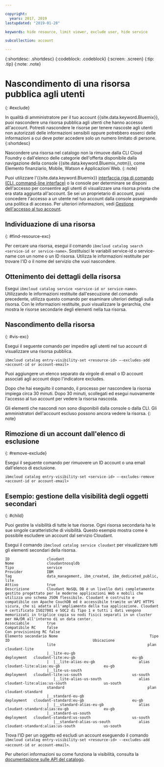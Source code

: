 ```yaml
---

copyright:
  years: 2017, 2019
lastupdated: "2019-01-28"

keywords: hide resource, limit viewer, exclude user, hide service

subcollection: account

---
```


{:shortdesc: .shortdesc}
{:codeblock: .codeblock}
{:screen: .screen}
{:tip: .tip}
{:note: .note}


# Nascondimento di una risorsa pubblica agli utenti
{: #exclude}

In qualità di amministratore per il tuo account {{site.data.keyword.Bluemix}}, puoi nascondere una risorsa pubblica agli utenti che hanno accesso all'account. Potresti nascondere le risorse per tenere nascoste agli utenti non autorizzati delle informazioni sensibili oppure potrebbero esserci delle informazioni a cui deve poter accedere solo un numero limitato di persone.
{:shortdesc}

Nascondere una risorsa nel catalogo non la rimuove dalla CLI Cloud Foundry o dall'elenco delle categorie dell'offerta disponibile dalla navigazione della console {{site.data.keyword.Bluemix_notm}}, come Elemento finanziario, Mobile, Watson e Applicazioni Web.
{: note}

Puoi utilizzare l'{{site.data.keyword.Bluemix}} [interfaccia riga di comando (CLI, command-line interface)](/docs/cli/reference/ibmcloud?topic=cloud-cli-ibmcloud_cli) o la console per determinare se disponi dell'accesso per consentire agli utenti di visualizzare una risorsa privata che era stata aggiunta all'account. Se sei un proprietario di account, puoi concedere l'accesso a un utente nel tuo account dalla console assegnando una politica di accesso. Per ulteriori informazioni, vedi [Gestione dell'accesso al tuo account](/docs/account?topic=account-find-access).

## Individuazione di una risorsa
{: #find-resource-exc}

Per cercare una risorsa, esegui il comando `ibmcloud catalog search <service-id or service-name>`. Sostituisci le variabili service-id o service-name con un nome o un ID risorsa. Utilizza le informazioni restituite per trovare l'ID o il nome del servizio che vuoi nascondere.

## Ottenimento dei dettagli della risorsa

Esegui `ibmcloud catalog service <service-id or service-name>`. Utilizzando le informazioni restituite dall'esecuzione del comando precedente, utilizza questo comando per esaminare ulteriori dettagli sulla risorsa. Con le informazioni restituite, puoi visualizzare la gerarchia, che mostra le risorse secondarie degli elementi nella tua risorsa.

## Nascondimento della risorsa
{: #vis-exc}

Esegui il seguente comando per impedire agli utenti nel tuo account di visualizzare una risorsa pubblica.

`ibmcloud catalog entry-visibility-set <resource-id> —-excludes-add <account-id or account-email>`

Puoi aggiungere un elenco separato da virgole di email o ID account associati agli account dopo l'indicatore excludes.

Dopo che hai eseguito il comando, il processo per nascondere la risorsa impiega circa 30 minuti. Dopo 30 minuti, scollegati ed esegui nuovamente l'accesso al tuo account per vedere la risorsa nascosta.

Gli elementi che nascondi non sono disponibili dalla console o dalla CLI. Gli amministratori dell'account escluso possono ancora vedere la risorsa.
{: note}

## Rimozione di un account dall'elenco di esclusione
{: #remove-exclude}

Esegui il seguente comando per rimuovere un ID account o una email dall'elenco di esclusione.

`ibmcloud catalog entry-visibility-set <service-id> —-excludes-remove <account-id or account-email>`


## Esempio: gestione della visibilità degli oggetti secondari
{: #child}

Puoi gestire la visibilità di tutte le tue risorse. Ogni risorsa secondaria ha le sue singole caratteristiche di visibilità. Questo esempio mostra come è possibile escludere un account dal servizio Cloudant.

Esegui il comando `ibmcloud catalog service cloudant` per visualizzare tutti gli elementi secondari della risorsa.

```
ID                 cloudant
Nome               cloudantnosqldb
Tipo               service
Provider           IBM
Tag                data_management, ibm_created, ibm_dedicated_public, lite
Attivo             true
Descrizione        Cloudant NoSQL DB è un livello dati completamente gestito progettato per le moderne applicazioni Web e mobili che utilizza uno schema JSON flessibile. Cloudant è costruito e compatibile con Apache CouchDB ed è accessibile tramite un'API HTTPS sicura, che si adatta all'ampliamento della tua applicazione. Cloudant è certificato ISO27001 e SOC2 di Tipo 1 e tutti i dati vengono memorizzati in triplice copia su nodi fisici separati in un cluster per HA/DR all'interno di un data center.
Associabile        true
Compatibile RC     false
Con provisioning RC false
Elemento secondario Nome                                          Tipo         ID                                      Ubicazione
                   lite                                          plan         cloudant-lite
                   |__lite-eu-gb                             deployment   cloudant-lite:eu-gb                          eu-gb
                   |  |__lite-alias-eu-gb                    alias        cloudant-lite:alias:eu-gb                    eu-gb
                   |__lite-us-south                          deployment   cloudant-lite:us-south                       us-south
                      |__lite-alias-us-south                 alias        cloudant-lite:alias:us-south                 us-south
                   standard                                      plan         cloudant-standard
                   |__standard-eu-gb                         deployment   cloudant-standard:eu-gb                      eu-gb
                   |  |__standard-alias-eu-gb                alias        cloudant-standard:alias:eu-gb                eu-gb
                   |__standard-us-south                      deployment   cloudant-standard:us-south                   us-south
                      |__standard-alias-us-south             alias        cloudant-standard:alias:us-south             us-south
```

Trova l'ID per un oggetto ed escludi un account eseguendo il comando `ibmcloud catalog entry-visibility-set <resource-id> --excludes-add <account-id or account-email>`.

Per ulteriori informazioni su come funziona la visibilità, consulta la [documentazione sulle API del catalogo](https://{DomainName}/apidocs/globalcatalog).
